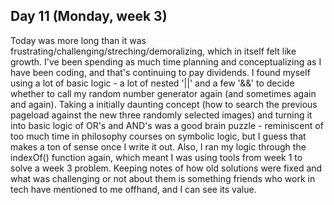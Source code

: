 ## Day 11 (Monday, week 3)

Today was more long than it was frustrating/challenging/streching/demoralizing, which in itself felt like growth. I've been spending as much time planning and conceptualizing as I have been coding, and that's continuing to pay dividends.
I found myself using a lot of basic logic - a lot of nested '||' and a few '&&' to decide whether to call my random number generator again (and sometimes again and again). Taking a initially daunting concept (how to search the previous pageload against the new three randomly selected images) and turning it into basic logic of OR's and AND's was a good brain puzzle - reminiscent of too much time in philosophy courses on symbolic logic, but I guess that makes a ton of sense once I write it out.
Also, I ran my logic through the indexOf() function again, which meant I was using tools from week 1 to solve a week 3 problem. Keeping notes of how old solutions were fixed and what was challenging or not about them is something friends who work in tech have mentioned to me offhand, and I can see its value.
